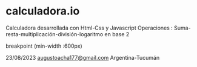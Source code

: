# calculadora.io
Calculadora desarrollada con Html-Css y Javascript
Operaciones : Suma-resta-multiplicación-división-logaritmo en base 2

breakpoint (min-width :600px)

23/08/2023
augustoacha177@gmail.com
Argentina-Tucumán
